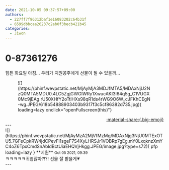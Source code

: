 ```yaml
---
date: 2021-10-05 09:37:57+09:00
authors:
  - 227ff7f96312baf1e16083202c64b31f
  - 6599dbbcaa26237c2ab0f3becb421b45
categories:
  - Jiwon
---
```


# 0-87361276

<div class="post-container" markdown="1">
<div class="content-container md-sidebar__scrollwrap" markdown="1">

힘든 화요일 아침... 우리가 지원꽁주에게 선물이 될 수 있을까...
<figure markdown="1">
![](https://phinf.wevpstatic.net/MjAyMjA3MDJfMTA5/MDAxNjU2NzQ0MTA5MDU0.4LC5ZgjGWGIWRy1XwucAKI3I64q5g_C1VUGX0Mc9jEAg.rU50XHfY2oTtlHXs98qR1ds4rWG9O6W_cJFKhCEgN-wg.JPEG/618b54888903403b9317f3c5cf86382d735.jpg){ loading=lazy onclick="openFullscreen(this)"}
</figure>


</div>
</div>

<div style="text-align: right;" markdown="1">
<a href="https://weverse.io/fromis9/fanpost/0-87361276" style="text-align: right;">:material-share:{.big-emoji}</a>
</div>
---

<div class="comments-container md-sidebar__scrollwrap" markdown="1">
<div class="comment" markdown="1">
<div class='id-container' markdown="1">
![](https://phinf.wevpstatic.net/MjAyMzA2MjVfMzMg/MDAxNjg3NjU0MTExOTU5.7GFeCpkRW4jdCPevFi1sgeF7S4XyLHRSJr1VOBRp7gEg.mY0LxqknzXmYC4oZ6TpxCmdSnAbldBctUiaEHQVjHkgg.JPEG/image.jpg?type=s72){ pfp loading=lazy }
**<span class="artist">지원</span>** <small>Oct 05 2021, 09:39</small><br>
</div>
<div class='comment-body' markdown="1">
ㅋㅋㅋㅋㅋ귀엽잖아?!?! 선물 잘 받을게💗
</div>
</div>
</div>
---
